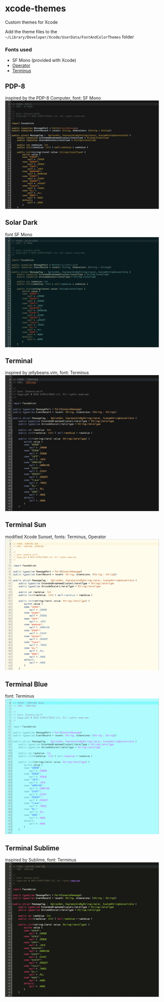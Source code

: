 # xcode-themes
Custom themes for Xcode

Add the theme files to the `~/Library/Developer/Xcode/UserData/FontAndColorThemes` folder

### Fonts used
- SF Mono (provided with Xcode)
- [Operator](http://www.typography.com/fonts/operator/overview/)
- [Terminus](http://terminus-font.sourceforge.net/)


## PDP-8
inspired by the PDP-8 Computer, font: SF Mono
![PDP-8](img/PDP-8.png)

## Solar Dark
font SF Mono
![Solar Dark](img/solar-dark.png)

## Terminal
inspired by jellybeans.vim, font: Terminus
![Terminal](img/terminal.png)

## Terminal Sun
modified Xcode Sunset, fonts: Terminus, Operator
![Terminal Sun](img/terminal-sun.png)

## Terminal Blue
font: Terminus
![Terminal Blue](img/terminal-blue.png)

## Terminal Sublime
inspired by Sublime, font: Terminus
![Terminal Sublime](img/terminal-sublime.png)
